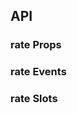 ## API

### rate Props

<field-table :data="rateProps"/>

### rate Events

<field-table :data="rateEvents" type="emits" />

### rate Slots

<field-table :data="rateSlots"  type="slots"/>

<script setup>
import { ref } from 'vue';

const rateProps = ref([
  {
    name: 'count',
    desc: '评分的总数',
    type: 'number',
    value: '5',
  },
  {
    name: 'model-value (v-model)',
    desc: '绑定值',
    type: 'number',
    value: '-',
  },
  {
    name: 'default-value',
    desc: '默认值',
    type: 'number',
    value: '0',
  },
  {
    name: 'allow-half',
    desc: '是否允许半选',
    type: 'boolean',
    value: '`false`',
  },
  {
    name: 'allow-clear',
    desc: '是否允许清除',
    type: 'boolean',
    value: '`false`',
  },
  {
    name: 'grading',
    desc: '是否开启笑脸分级',
    type: 'boolean',
    value: '`false`',
  },
  {
    name: 'readonly',
    desc: '是否为只读状态',
    type: 'boolean',
    value: '`false`',
  },
  {
    name: 'disabled',
    desc: '是否禁用',
    type: 'boolean',
    value: '`false`',
  },
  {
    name: 'color',
    desc: '颜色',
    type: 'string | Record<string, string>',
    value: '-',
  },
]);

const rateEvents = ref([
  {
    name: 'change',
    desc: '值改变时触发',
    type: {
      value: 'number'
    },
    value: '-',
  },
  {
    name: 'hover-change',
    desc: '鼠标移动到数值上时触发',
    type: {
      value: 'number'
    },
    value: '-',
  },
]);

const rateSlots = ref([
  {
    name: 'character',
    desc: '符号',
    type: {
      index: 'number'
    },
    value: '-',
  },
]);
</script>
